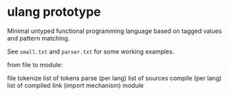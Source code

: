 ulang prototype
===============

Minimal untyped functional programming language based on tagged values and pattern matching.

See `small.txt` and `parser.txt` for some working examples.

from file to module:

file
  tokenize
list of tokens
  parse (per lang)
list of sources
  compile (per lang)
list of compiled
  link (import mechanism)
module